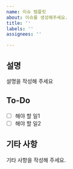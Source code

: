 ```yaml
---
name: 이슈 템플릿
about: 이슈를 생성해주세요.
title: ''
labels: ''
assignees: ''

---
```


## 설명
설명을 작성해 주세요

## To-Do
- [ ] 해야 할 일1
- [ ] 해야 할 일2

## 기타 사항
기타 사항을 작성해 주세요.
